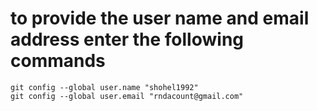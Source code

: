 # to provide the user name and email address enter the following commands
```
git config --global user.name "shohel1992"
git config --global user.email "rndacount@gmail.com"
```
